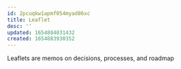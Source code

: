 ```yaml
---
id: 2pcuqkw1apmf054myad86xc
title: Leaflet
desc: ''
updated: 1654884031432
created: 1654883930352
---
```


Leaflets are memos on decisions, processes, and roadmap
